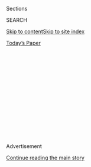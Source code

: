 <div id="app">

<div>

<div>

<div>

<div class="NYTAppHideMasthead css-1q2w90k e1suatyy0">

<div class="section css-ui9rw0 e1suatyy2">

<div class="css-eph4ug er09x8g0">

<div class="css-6n7j50">

</div>

<span class="css-1dv1kvn">Sections</span>

<div class="css-10488qs">

<span class="css-1dv1kvn">SEARCH</span>

</div>

[Skip to content](#site-content)[Skip to site
index](#site-index)

</div>

<div class="css-10698na e1huz5gh0">

</div>

</div>

<div id="masthead-bar-one" class="section hasLinks css-15hmgas e1csuq9d3">

<div class="css-uqyvli e1csuq9d0">

</div>

<div class="css-1uqjmks e1csuq9d1">

</div>

<div class="css-9e9ivx">

[](https://myaccount.nytimes3xbfgragh.onion/auth/login?response_type=cookie&client_id=vi)

</div>

<div class="css-1bvtpon e1csuq9d2">

[Today’s
Paper](https://www.nytimes3xbfgragh.onion/section/todayspaper)

</div>

</div>

</div>

</div>

<div data-aria-hidden="false">

<div id="site-content" data-role="main">

<div>

<div class="css-1aor85t" style="opacity:0.000000001;z-index:-1;visibility:hidden">

<div class="css-1hqnpie">

<div class="css-epjblv">

<span class="css-17xtcya">[Opinion](/section/opinion)</span><span class="css-x15j1o">|</span><span class="css-fwqvlz">A
Major Police Body Cam Company Just Banned Facial
Recognition</span>

</div>

<div class="css-k008qs">

<div class="css-1iwv8en">

<span class="css-18z7m18"></span>

<div>

</div>

</div>

<span class="css-1n6z4y">https://nyti.ms/2X0iOAI</span>

<div class="css-1705lsu">

<div class="css-4xjgmj">

<div class="css-4skfbu" data-role="toolbar" data-aria-label="Social Media Share buttons, Save button, and Comments Panel with current comment count" data-testid="share-tools">

  - 
  - 
  - 
  - 
    
    <div class="css-6n7j50">
    
    </div>

  - 
  - 

</div>

</div>

</div>

</div>

</div>

</div>

<div id="NYT_TOP_BANNER_REGION" class="css-13pd83m">

</div>

<div id="top-wrapper" class="css-1sy8kpn">

<div id="top-slug" class="css-l9onyx">

Advertisement

</div>

[Continue reading the main
story](#after-top)

<div class="ad top-wrapper" style="text-align:center;height:100%;display:block;min-height:250px">

<div id="top" class="place-ad" data-position="top" data-size-key="top">

</div>

</div>

<div id="after-top">

</div>

</div>

<div>

<div class="css-v5btjw etb61u70">

<div class="css-v05ibm etb61u71">

[Opinion](/section/opinion)

</div>

</div>

<div id="sponsor-wrapper" class="css-1hyfx7x">

<div id="sponsor-slug" class="css-19vbshk">

Supported by

</div>

[Continue reading the main
story](#after-sponsor)

<div id="sponsor" class="ad sponsor-wrapper" style="text-align:center;height:100%;display:block">

</div>

<div id="after-sponsor">

</div>

</div>

<div class="css-186x18t">

</div>

<div class="css-1vkm6nb ehdk2mb0">

# A Major Police Body Cam Company Just Banned Facial Recognition

</div>

Its ethics board says the technology is not reliable enough to justify
using.

<div class="css-18e8msd">

<div class="css-vp77d3 epjyd6m0">

<div class="css-1p10dcb ey68jwv0" data-aria-hidden="true">

[![Charlie
Warzel](https://static01.graylady3jvrrxbe.onion/images/2019/03/15/opinion/charlie-warzel/charlie-warzel-thumbLarge-v3.png
"Charlie Warzel")](https://www.nytimes3xbfgragh.onion/by/charlie-warzel)

</div>

<div class="css-1baulvz">

By [<span class="css-1baulvz last-byline" itemprop="name">Charlie
Warzel</span>](https://www.nytimes3xbfgragh.onion/by/charlie-warzel)

<div class="css-8atqhb">

Mr. Warzel is an Opinion writer at large.

</div>

</div>

</div>

  - June 27,
    2019

  - 
    
    <div class="css-4xjgmj">
    
    <div class="css-d8bdto" data-role="toolbar" data-aria-label="Social Media Share buttons, Save button, and Comments Panel with current comment count" data-testid="share-tools">
    
      - 
      - 
      - 
      - 
        
        <div class="css-6n7j50">
        
        </div>
    
      - 
      - 
    
    </div>
    
    </div>

</div>

<div class="css-79elbk" data-testid="photoviewer-wrapper">

<div class="css-z3e15g" data-testid="photoviewer-wrapper-hidden">

</div>

<div class="css-1a48zt4 ehw59r15" data-testid="photoviewer-children">

![<span class="css-cnj6d5 e1z0qqy90" itemprop="copyrightHolder"><span class="css-1ly73wi e1tej78p0">Credit...</span><span><span>Claire
Merchlinsky</span></span></span>](https://static01.graylady3jvrrxbe.onion/images/2019/06/27/opinion/sunday/27Warzel/58268f35d5d84f90a5fc3be1d69c0130-articleLarge.jpg?quality=75&auto=webp&disable=upscale)

</div>

</div>

</div>

<div class="section meteredContent css-1r7ky0e" name="articleBody" itemprop="articleBody">

<div class="css-1fanzo5 StoryBodyCompanionColumn">

<div class="css-53u6y8">

Axon, the company that supplies 47 out of the 69 largest police agencies
in the United States with body cameras and software, announced Thursday
that it would ban the use of facial recognition systems on its devices.

“Face recognition technology is not currently reliable enough to
ethically justify its use,” the company’s independent ethics board
concluded.

Even as facial recognition systems are rolled out by privacy companies —
from airlines to smartphone makers — institutions nationwide are balking
at government use of algorithmically powered surveillance tools.

In May, San Francisco’s Board of Supervisors [voted to
ban](https://www.nytimes3xbfgragh.onion/2019/05/14/us/facial-recognition-ban-san-francisco.html?module=inline)
use of facial recognition technology by the city’s police and other
agencies. Other cities, including
[Berkeley](https://www.govtech.com/public-safety/Oakland-Berkeley-Might-Follow-SFs-Facial-Recognition-Ban.html)
and
[Oakland](https://twitter.com/matt_cagle/status/1143725978293698565?s=12),
Calif., and Somerville, Mass., are also mulling or close on bans.
Earlier this month, [California lawmakers
announced](https://www.latimes.com/business/technology/la-fi-tn-face-recognition-ban-california-police-body-camera-20190607-story.html)
they’re considering a statewide ban on facial recognition in police body
cams.

</div>

</div>

<div class="css-1fanzo5 StoryBodyCompanionColumn">

<div class="css-53u6y8">

In a 28-page report, Axon’s ethics board, which was handpicked by
members of the Policing Project at New York University School of Law,
argued that the technology “does not perform as well on people of color
compared to whites, on women compared to men, or young people compared
to older people.”

The report also cautioned that facial recognition is especially prone to
inaccuracy when used with police body cameras, which frequently operate
in low-light conditions and produce shaky footage.

“The tech is just not accurate enough,” Barry Friedman, founding
director of N.Y.U.’s Policing Project and a member of the ethics board,
told me. “Until that’s fixed we don’t need to say another word. And that
could be
years.”

</div>

</div>

<div style="max-width:100%;margin:0 auto">

<div class="css-17dprlf" data-id="100000006451534" data-slug="privacy-mid-nav-module" style="max-width:1050px">

</div>

</div>

<div class="css-1fanzo5 StoryBodyCompanionColumn">

<div class="css-53u6y8">

Axon’s move is a rare departure from the “move fast and break things”
style of innovation traditionally associated with new technologies. And
it may very well indicate that, when it comes to facial tracking and
privacy, policing may be where we draw the line.

</div>

</div>

<div class="css-1fanzo5 StoryBodyCompanionColumn">

<div class="css-53u6y8">

It’s a crucial moment for facial recognition. Though most police
departments have yet to deploy it, some uses by law enforcement have
been troubling.

This year researchers found that Detroit had [signed a $1 million
deal](https://www.nytimes3xbfgragh.onion/2019/05/16/opinion/columnists/facial-recognition-ban-privacy.html?rref=collection%2Fbyline%2Ffarhad-manjoo&action=click&contentCollection=undefined&region=stream&module=stream_unit&version=latest&contentPlacement=5&pgtype=collection)
with a vendor to continuously screen hundreds of public cameras
throughout the city without citizen approval. In May, Clare Garvie, a
facial recognition researcher at Georgetown Law, [revealed sketchy
tactics](https://www.nytimes3xbfgragh.onion/2019/05/16/opinion/columnists/facial-recognition-ban-privacy.html?rref=collection%2Fbyline%2Ffarhad-manjoo&action=click&contentCollection=undefined&region=stream&module=stream_unit&version=latest&contentPlacement=5&pgtype=collection)
used by the New York Police Department to match security camera footage
with potential suspects who looked like celebrities.

*\[If you’re online — and, well, you are — chances are someone is using
your information. We’ll tell you what you can do about it.* [*Sign up
for our limited-run
newsletter*](https://www.nytimes3xbfgragh.onion/newsletters/privacy-project?action=click&module=Intentional&pgtype=Article)*.\]*

The technical limitations and biases of facial recognition technology
are not well understood even by the companies that market the systems,
which makes oversight of its use in the real world particularly
problematic. Critics, meanwhile, worry that widespread deployment of the
technology risks laying the foundation of a comprehensive surveillance
state (just [look at
China](https://www.nytimes3xbfgragh.onion/interactive/2019/04/04/world/asia/xinjiang-china-surveillance-prison.html?module=inline)).

“There’s a race to the bottom right now with this technology, and the
challenge is to stop that elevator before it goes through the ground
floor,” Mr. Friedman said. It’s something Axon’s ethics board report
fought to change. According to the ethics board report, in early
conversations about facial recognition, Axon initially argued that it
“could not dictate to customers how products were used, nor its
customers’ policies, and that it could not feasibly patrol misuse of its
product.” That’s Big Tech’s version of “guns don’t kill people, people
kill people.” And it’s a view that’s very widely held across the
industry.

Mr. Friedman hopes that Axon’s pledge will force other vendors to think
about where the new technology might be headed and how it could impact
the most vulnerable. “We want them to remember that just because you can
build it, doesn’t mean you should.”

The ultimate goal of the ethics board goes a step further: forcing the
company to see that the customer for Axon products is not law
enforcement but “the community that those law enforcement and public
safety organizations serve.”

</div>

</div>

<div class="css-1fanzo5 StoryBodyCompanionColumn">

<div class="css-53u6y8">

Axon’s ban isn’t necessarily foolproof. An Axon representative confirmed
that law enforcement officials could potentially download Axon body cam
footage and then transfer it to a third-party service, like Amazon’s
Rekognition. However, Eric Piza, an associate professor at the John Jay
College of Criminal Justice, said that the process is time-consuming and
requires spending the money for yet another tech service. “If six
officers respond to a scene, that’s hours of manpower and extra expense,
which might reduce the likelihood they use the technology,” he said.

Still, Mr. Piza sees Axon’s moratorium as an important step. “Everyone’s
concerned about big data policing and that they put privacy above
short-term financials is not something that we see enough.”

Axon’s decision won’t completely stop law enforcement from using the
technology — police departments could still use it on surveillance
videos, for instance. And true progress will have to come from
regulation at the city, state or federal level.

But the move demonstrates the potential for independent ethics boards to
help guide technology companies whose products could drastically alter
public life. If the stewards of our biggest technology companies don’t
operate with an internal conscience, the least they could do is
outsource one.

*Like other media companies, The Times collects data on its visitors
when they read stories like this one. For more detail please see* [*our
privacy
policy*](https://help.nytimes3xbfgragh.onion/hc/en-us/articles/115014892108-Privacy-policy?module=inline)
*and* [*our publisher's
description*](https://www.nytimes3xbfgragh.onion/2019/04/10/opinion/sulzberger-new-york-times-privacy.html?rref=collection%2Fspotlightcollection%2Fprivacy-project-does-privacy-matter&action=click&contentCollection=opinion&region=stream&module=stream_unit&version=latest&contentPlacement=8&pgtype=collection)
*of The Times's practices and continued steps to increase transparency
and protections.*

*Follow* [*@privacyproject*](https://twitter.com/privacyproject) *on
Twitter and The New York Times Opinion Section on*
[*Facebook*](https://www.facebookcorewwwi.onion/nytopinion)
*and*[*Instagram*](https://www.instagram.com/nytopinion/)*.*

</div>

</div>

<div style="max-width:100%;margin:0 auto">

<div class="css-17dprlf" data-id="100000006450604" data-slug="privacy-collection" style="max-width:2000px">

</div>

</div>

<div id="privacy-glossary-embed" class="section interactive-content interactive-size-scoop css-bvtwvj" data-id="100000006427375">

## glossary replacer

<div class="css-17ih8de interactive-body" data-sourceid="100000006427375">

</div>

</div>

</div>

<div>

</div>

<div>

</div>

<div>

</div>

<div>

<div id="bottom-wrapper" class="css-1ede5it">

<div id="bottom-slug" class="css-l9onyx">

Advertisement

</div>

[Continue reading the main
story](#after-bottom)

<div id="bottom" class="ad bottom-wrapper" style="text-align:center;height:100%;display:block;min-height:90px">

</div>

<div id="after-bottom">

</div>

</div>

</div>

</div>

</div>

## Site Index

<div>

</div>

## Site Information Navigation

  - [© <span>2020</span> <span>The New York Times
    Company</span>](https://help.nytimes3xbfgragh.onion/hc/en-us/articles/115014792127-Copyright-notice)

<!-- end list -->

  - [NYTCo](https://www.nytco.com/)
  - [Contact
    Us](https://help.nytimes3xbfgragh.onion/hc/en-us/articles/115015385887-Contact-Us)
  - [Work with us](https://www.nytco.com/careers/)
  - [Advertise](https://nytmediakit.com/)
  - [T Brand Studio](http://www.tbrandstudio.com/)
  - [Your Ad
    Choices](https://www.nytimes3xbfgragh.onion/privacy/cookie-policy#how-do-i-manage-trackers)
  - [Privacy](https://www.nytimes3xbfgragh.onion/privacy)
  - [Terms of
    Service](https://help.nytimes3xbfgragh.onion/hc/en-us/articles/115014893428-Terms-of-service)
  - [Terms of
    Sale](https://help.nytimes3xbfgragh.onion/hc/en-us/articles/115014893968-Terms-of-sale)
  - [Site
    Map](https://spiderbites.nytimes3xbfgragh.onion)
  - [Help](https://help.nytimes3xbfgragh.onion/hc/en-us)
  - [Subscriptions](https://www.nytimes3xbfgragh.onion/subscription?campaignId=37WXW)

</div>

</div>

</div>

</div>
